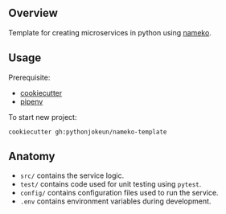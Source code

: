 ## Overview

Template for creating microservices in python using [nameko](https://www.nameko.io/).

## Usage

Prerequisite:

- [cookiecutter](https://github.com/cookiecutter/cookiecutter)
- [pipenv](https://github.com/pypa/pipenv)

To start new project:

```
cookiecutter gh:pythonjokeun/nameko-template
```

## Anatomy

- `src/` contains the service logic.
- `test/` contains code used for unit testing using `pytest`.
- `config/` contains configuration files used to run the service.
- `.env` contains environment variables during development.
